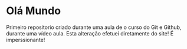 # Olá Mundo
 Primeiro repositorio criado durante uma aula de o curso do Git e Github, durante uma vídeo aula.
Esta alteração efetuei diretamente do site! É imperssionante!
